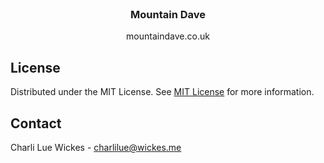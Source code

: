 
<br/>
<div align="center">

<h3 align="center">Mountain Dave</h3>
<p align="center">
mountaindave.co.uk


  


</p>
</div>

## License

Distributed under the MIT License. See [MIT License](https://opensource.org/licenses/MIT) for more information.
## Contact

Charli Lue Wickes - charlilue@wickes.me

